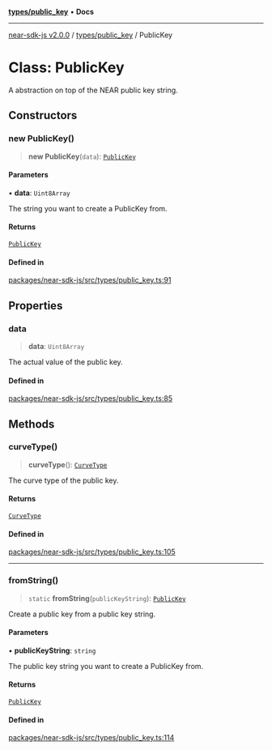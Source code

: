 [**types/public_key**](../README.md) • **Docs**

***

[near-sdk-js v2.0.0](../../../packages.md) / [types/public\_key](../README.md) / PublicKey

# Class: PublicKey

A abstraction on top of the NEAR public key string.

## Constructors

### new PublicKey()

> **new PublicKey**(`data`): [`PublicKey`](PublicKey.md)

#### Parameters

• **data**: `Uint8Array`

The string you want to create a PublicKey from.

#### Returns

[`PublicKey`](PublicKey.md)

#### Defined in

[packages/near-sdk-js/src/types/public\_key.ts:91](https://github.com/dim-daskalov/near-sdk-js/blob/d4e93da29f43ee9e262e0388b0ccb37cc87b3bae/packages/near-sdk-js/src/types/public_key.ts#L91)

## Properties

### data

> **data**: `Uint8Array`

The actual value of the public key.

#### Defined in

[packages/near-sdk-js/src/types/public\_key.ts:85](https://github.com/dim-daskalov/near-sdk-js/blob/d4e93da29f43ee9e262e0388b0ccb37cc87b3bae/packages/near-sdk-js/src/types/public_key.ts#L85)

## Methods

### curveType()

> **curveType**(): [`CurveType`](../enumerations/CurveType.md)

The curve type of the public key.

#### Returns

[`CurveType`](../enumerations/CurveType.md)

#### Defined in

[packages/near-sdk-js/src/types/public\_key.ts:105](https://github.com/dim-daskalov/near-sdk-js/blob/d4e93da29f43ee9e262e0388b0ccb37cc87b3bae/packages/near-sdk-js/src/types/public_key.ts#L105)

***

### fromString()

> `static` **fromString**(`publicKeyString`): [`PublicKey`](PublicKey.md)

Create a public key from a public key string.

#### Parameters

• **publicKeyString**: `string`

The public key string you want to create a PublicKey from.

#### Returns

[`PublicKey`](PublicKey.md)

#### Defined in

[packages/near-sdk-js/src/types/public\_key.ts:114](https://github.com/dim-daskalov/near-sdk-js/blob/d4e93da29f43ee9e262e0388b0ccb37cc87b3bae/packages/near-sdk-js/src/types/public_key.ts#L114)
